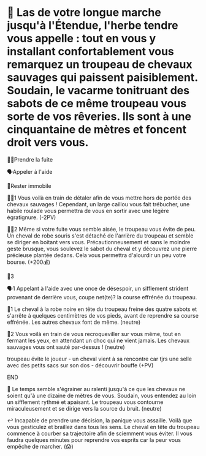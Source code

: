 # 🐎 Las de votre longue marche jusqu'à l'Étendue, l'herbe tendre vous appelle : tout en vous y installant confortablement vous remarquez un troupeau de chevaux sauvages qui paissent paisiblement. Soudain, le vacarme tonitruant des sabots de ce même troupeau vous sorte de vos rêveries. Ils sont à une cinquantaine de mètres et foncent droit vers vous.

🏃‍♂️Prendre la fuite

🗣️Appeler à l'aide

🧍‍Rester immobile

🏃‍♂️1
Vous voilà en train de détaler afin de vous mettre hors de portée des chevaux sauvages ! Cependant, un large caillou vous fait trébucher, une habile roulade vous permettra de vous en sortir avec une légère égratignure.
(-2PV)

🏃‍♂️2
Même si votre fuite vous semble aisée, le troupeau vous évite de peu. Un cheval de robe souris s'est détaché de l'arrière du troupeau et semble se diriger en boitant vers vous. Précautionneusement et sans le moindre geste brusque, vous soulevez le sabot du cheval et y découvrez une pierre précieuse plantée dedans. Cela vous permettra d'alourdir un peu votre bourse. 
(+200💰)

🏃‍3

🗣️1
Appelant à l'aide avec une once de désespoir, un sifflement strident provenant de derrière vous, coupe net(te)? la course effrénée du troupeau.

🧍‍1
Le cheval à la robe noire en tête du troupeau freine des quatre sabots et s'arrête à quelques centimètres de vos pieds, avant de reprendre sa course effrénée. Les autres chevaux font de même.
(neutre)

🧍‍2 
Vous voilà en train de vous recroqueviller sur vous même, tout en fermant les yeux, en attendant un choc qui ne vient jamais. Les chevaux sauvages vous ont sauté par-dessus ! 
(neutre)

troupeau évite le joueur - un cheval vient à sa rencontre car tjrs une selle avec des petits sacs sur son dos - découvrir bouffe (+PV)


END

👄 Le temps semble s'égrainer au ralenti jusqu'à ce que les chevaux ne soient qu'à une dizaine de mètres de vous. Soudain, vous entendez au loin un sifflement rythmé et apaisant. Le troupeau vous contourne miraculeusement et se dirige vers la source du bruit.
(neutre)

↩️ Incapable de prendre une décision, la panique vous assaille. Voilà que vous gesticulez et braillez dans tous les sens. Le cheval en tête du troupeau commence à courber sa trajectoire afin de sciemment vous éviter. Il vous faudra quelques minutes pour reprendre vos esprits car la peur vous empêche de marcher.
(😱)
